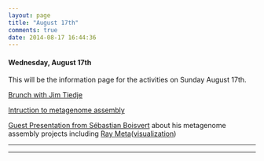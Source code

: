 ```yaml
---
layout: page
title: "August 17th"
comments: true
date: 2014-08-17 16:44:36
---
```


#### Wednesday, August 17th

This will be the information page for the activities on Sunday August 17th.

[Brunch with Jim Tiedje]()

[Intruction to metagenome assembly]()

[Guest Presentation from Sébastian Boisvert]() about his metagenome assembly projects including [Ray Meta](http://denovoassembler.sourceforge.net/)([visualization](http://ray-cloud-browser.genap.ca/client/))

-----------------------------------------------
-----------------------------------------------